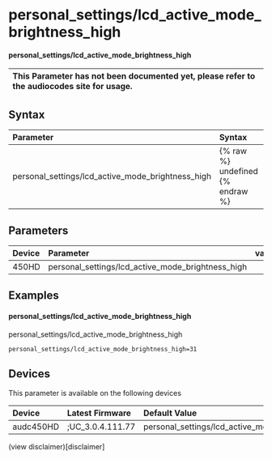 ﻿---
description: personal_settings/lcd_active_mode_brightness_high
search: false
---

# personal_settings/lcd_active_mode_brightness_high

#### personal_settings/lcd_active_mode_brightness_high


| This Parameter has not been documented yet, please refer to the audiocodes site for usage.  |
| :--- |

## Syntax
| Parameter | Syntax |
| :--- | :--- |
|personal_settings/lcd_active_mode_brightness_high | {% raw %} undefined {% endraw %} |

## Parameters
|Device|Parameter|value|Description|
|:---|:---|:---|:---|
| 450HD | personal_settings/lcd_active_mode_brightness_high |  |  |

## Examples
#### personal_settings/lcd_active_mode_brightness_high

personal_settings/lcd_active_mode_brightness_high

```
personal_settings/lcd_active_mode_brightness_high=31
```

## Devices
This parameter is available on the following devices

| Device | Latest Firmware | Default Value |
|:---|:---|:---|
| audc450HD | ;UC_3.0.4.111.77 | personal_settings/lcd_active_mode_brightness_high=31 

(view disclaimer)[disclaimer]
